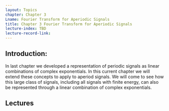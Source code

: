 ```yaml
---
layout: Topics
chapter: Chapter 3
Lname: Fourier Transform for Aperiodic Signals
title: Chapter 3 Fourier Transform for Aperiodic Signals
lecture-index: TBD
lecture-record-link:
---
```

## Introduction: 

In last chapter we developed a representation of periodic signals as linear combinations of complex exponentials. In this current chapter we will extend these concepts to apply to aperiod signals. We will come to see how this large class of signals, including all signals with finite energy, can also be represented through a linear combination of complex exponentials.

## Lectures